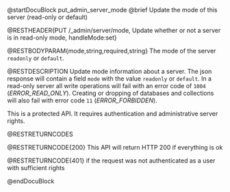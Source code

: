 
@startDocuBlock put_admin_server_mode
@brief Update the mode of this server (read-only or default)

@RESTHEADER{PUT /_admin/server/mode, Update whether or not a server is in read-only mode, handleMode:set}

@RESTBODYPARAM{mode,string,required,string}
The mode of the server `readonly` or `default`.

@RESTDESCRIPTION
Update mode information about a server. The json response will contain
a field `mode` with the value `readonly` or `default`. In a read-only server
all write operations will fail with an error code of `1004` (_ERROR_READ_ONLY_).
Creating or dropping of databases and collections will also fail with error
code `11` (_ERROR_FORBIDDEN_).

This is a protected API. It requires authentication and administrative
server rights.

@RESTRETURNCODES

@RESTRETURNCODE{200}
This API will return HTTP 200 if everything is ok

@RESTRETURNCODE{401}
if the request was not authenticated as a user with sufficient rights

@endDocuBlock

